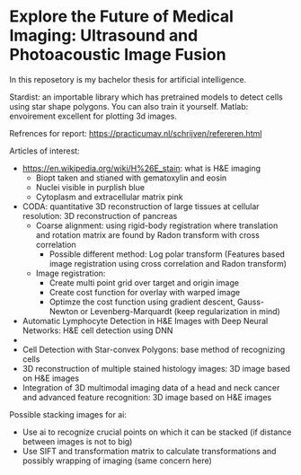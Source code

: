 # Explore the Future of Medical Imaging: Ultrasound and Photoacoustic Image Fusion
In this reposetory is my bachelor thesis for artificial intelligence.

Stardist: an importable library which has pretrained models to detect cells using star shape polygons. You can also train it yourself.
Matlab: envoirement excellent for plotting 3d images.

Refrences for report: https://practicumav.nl/schrijven/refereren.html

Articles of interest: 
- https://en.wikipedia.org/wiki/H%26E_stain: what is H&E imaging
  - Biopt taken and stianed with gematoxylin and eosin
  - Nuclei visible in purplish blue
  - Cytoplasm and extracellular matrix pink
- CODA: quantitative 3D reconstruction of large tissues at cellular resolution: 3D reconstruction of pancreas
  - Coarse alignment: using rigid-body registration where translation and rotation matrix are found by Radon transform with cross correlation
    - Possible different method: Log polar transform (Features based image registration using cross correlation and Radon transform)
  - Image registration:
    - Create multi point grid over target and origin image
    - Create cost function for overlay with warped image
    - Optimze the cost function using gradient descent, Gauss-Newton or Levenberg-Marquardt (keep regularization in mind)
- Automatic Lymphocyte Detection in H&E Images with Deep Neural Networks: H&E cell detection using DNN
-
- Cell Detection with Star-convex Polygons: base method of recognizing cells
- 3D reconstruction of multiple stained histology images: 3D image based on H&E images
- Integration of 3D multimodal imaging data of a head and neck cancer and advanced feature recognition: 3D image based on H&E images



Possible stacking images for ai:
- Use ai to recognize crucial points on which it can be stacked (if distance between images is not to big)
- Use SIFT and transformation matrix to calculate transformations and possibly wrapping of imaging (same concern here)
